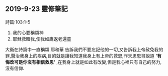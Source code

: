 ## 2019-9-23 靈修筆記

詩篇:103:1-5

1. 我的心要稱頌神
2. 耶穌救贖我,使我如鷹返老還童

  大衛在詩篇中一直稱頌 耶和華 告訴我們不要忘記他的一切,又告訴我上帝赦免我的罪,醫治我身上的疾病,目的就是讓我知道我身上有上帝的救恩,昨天思恩哥說道 **'有悔改可是你沒有相信救恩'** ,在我身上就是如此有改變,但是我心裡只有自己的努力,沒有信仰.